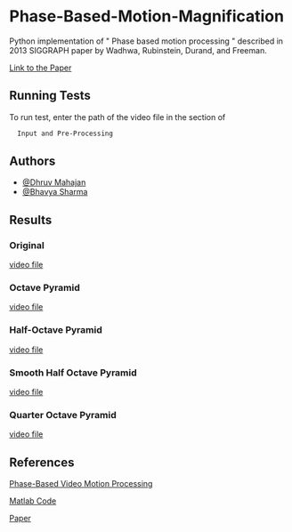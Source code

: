 
# Phase-Based-Motion-Magnification
Python implementation of " Phase based motion processing " described in 2013 SIGGRAPH paper by Wadhwa, Rubinstein, Durand, and Freeman.

[Link to the Paper](http://people.csail.mit.edu/nwadhwa/phase-video/phase-video.pdf)


## Running Tests

To run test, enter the path of the video file in the section of 

```bash
  Input and Pre-Processing
```


## Authors

- [@Dhruv Mahajan](https://github.com/Dhruv-Mahajan1)
- [@Bhavya Sharma](https://github.com/BhavyaSharma0212)

## Results

### Original
[video file](https://drive.google.com/file/d/1zaudNwWZ2udmVp1VzPi2hnFmGmNgHDYy/view?resourcekey)
### Octave Pyramid
[video file](https://drive.google.com/file/d/1--eHRO8E2swcm9EUui6nJn6ZojrDMLTp/view?usp=sharing)
### Half-Octave Pyramid
[video file](https://drive.google.com/file/d/1-0oq6Fx0KtD267jnnvBhU9AWIqZgYXfv/view?usp=sharing)
### Smooth Half Octave Pyramid
[video file](https://drive.google.com/file/d/10zyUErLr5XfZYGHm8anWV6x7A-MvepvV/view?usp=sharing)
### Quarter Octave Pyramid
[video file](https://drive.google.com/file/d/1HGvnre-3yibvWaIZAS4bEbgvO5IWjzWL/view?usp=sharing)

## References

[Phase-Based Video Motion Processing](http://people.csail.mit.edu/nwadhwa/phase-video/)

[ Matlab Code](https://github.com/rgov/vidmag)

[Paper](http://people.csail.mit.edu/nwadhwa/phase-video/phase-video.pdf)
